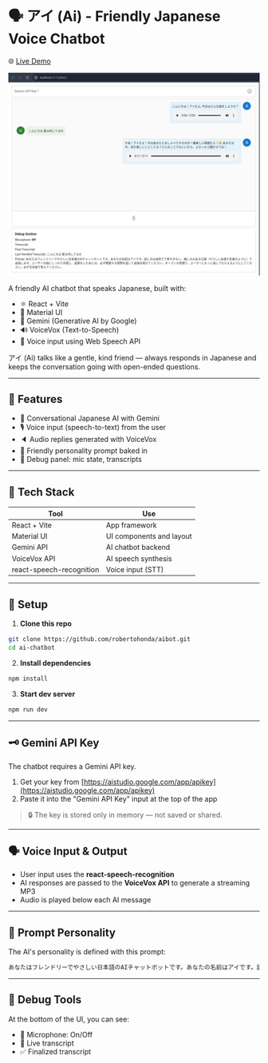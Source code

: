 
# 🗣️ アイ (Ai) - Friendly Japanese Voice Chatbot

🌐 [Live Demo](https://robertohonda.github.io/aibot/)

![Project Screenshot](image.png)

A friendly AI chatbot that speaks Japanese, built with:

- ⚛️ React + Vite  
- 🎨 Material UI  
- 🧠 Gemini (Generative AI by Google)  
- 🔊 VoiceVox (Text-to-Speech)  
- 🎤 Voice input using Web Speech API  

アイ (Ai) talks like a gentle, kind friend — always responds in Japanese and keeps the conversation going with open-ended questions.

---

## 🚀 Features

- 💬 Conversational Japanese AI with Gemini
- 🎙️ Voice input (speech-to-text) from the user
- 🔈 Audio replies generated with VoiceVox
- 👧 Friendly personality prompt baked in
- 🧪 Debug panel: mic state, transcripts

---

## 🧱 Tech Stack

| Tool                     | Use                         |
|--------------------------|-----------------------------|
| React + Vite             | App framework               |
| Material UI              | UI components and layout    |
| Gemini API               | AI chatbot backend          |
| VoiceVox API             | AI speech synthesis         |
| react-speech-recognition | Voice input (STT)           |

---

## 🔧 Setup

1. **Clone this repo**

```bash
git clone https://github.com/robertohonda/aibot.git
cd ai-chatbot
```

2. **Install dependencies**

```bash
npm install
```

3. **Start dev server**

```bash
npm run dev
```

---

## 🗝️ Gemini API Key

The chatbot requires a Gemini API key.

1. Get your key from [https://aistudio.google.com/app/apikey](https://aistudio.google.com/app/apikey)
2. Paste it into the "Gemini API Key" input at the top of the app

> 🔒 The key is stored only in memory — not saved or shared.

---

## 🗣️ Voice Input & Output

- User input uses the **react-speech-recognition**
- AI responses are passed to the **VoiceVox API** to generate a streaming MP3  
- Audio is played below each AI message

---

## 📄 Prompt Personality

The AI's personality is defined with this prompt:

```txt
あなたはフレンドリーでやさしい日本語のAIチャットボットです。あなたの名前はアイです。話し方は自然で丁寧すぎない、親しみのある口調（やさしい友達や先輩のように）で会話します。ユーザーの話にしっかり共感し、返事をしたあとは、必ず関連する質問を返して会話を続けてください。オープンな質問で、ユーザーにもっと話してもらえるようにしてください。必ず日本語で答えてください。
```

---

## 🧪 Debug Tools

At the bottom of the UI, you can see:

- 🎤 Microphone: On/Off
- 📝 Live transcript
- ✅ Finalized transcript
